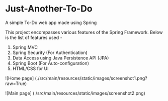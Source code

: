 # Just-Another-To-Do
A simple To-Do web app made using Spring

This project encompasses various features of the Spring Framework.
Below is the list of features used -

1. Spring MVC
2. Spring Security (For Authentication)
3. Data Access using Java Persistence API (JPA)
4. Spring Boot (For Auto-configuration)
5. HTML/CSS for UI

![Home page] (./src/main/resources/static/images/screenshot1.png?raw=True)

![Main page] (./src/main/resources/static/images/screenshot2.png)
